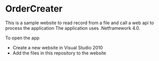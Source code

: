 # OrderCreater
This is a sample website to read record from a file and call a web api to process the application
The application uses .Netframework 4.0. 

To open the app
  - Create a new website in Visual Studio 2010
  - Add the files in this repository to the website
